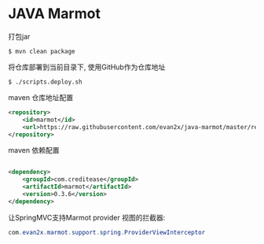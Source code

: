 # JAVA Marmot

打包jar

```shell
$ mvn clean package
```

将仓库部署到当前目录下, 使用GitHub作为仓库地址

```shell
$ ./scripts.deploy.sh
```

maven 仓库地址配置

```xml
<repository>
    <id>marmot</id>
    <url>https://raw.githubusercontent.com/evan2x/java-marmot/master/repository</url>
</repository>
```

maven 依赖配置

```xml

<dependency>
    <groupId>com.creditease</groupId>
    <artifactId>marmot</artifactId>
    <version>0.3.6</version>
</dependency>
```

让SpringMVC支持Marmot provider 视图的拦截器:

```java
com.evan2x.marmot.support.spring.ProviderViewInterceptor
```